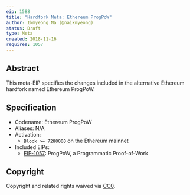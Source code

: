 ```yaml
---
eip: 1588
title: "Hardfork Meta: Ethereum ProgPoW"
author: Ikmyeong Na (@naikmyeong)
status: Draft
type: Meta
created: 2018-11-16
requires: 1057
---
```


## Abstract

This meta-EIP specifies the changes included in the alternative Ethereum hardfork named Ethereum ProgPoW.

## Specification

- Codename: Ethereum ProgPoW
- Aliases: N/A
- Activation:
  - `Block >= 7280000` on the Ethereum mainnet
- Included EIPs:
  - [EIP-1057](./eip-1057.md): ProgPoW, a Programmatic Proof-of-Work

## Copyright

Copyright and related rights waived via [CC0](https://creativecommons.org/publicdomain/zero/1.0/).
